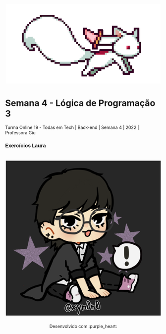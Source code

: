<h1 align="center">
  <img src="assets/kyubey (1).gif" alt="gif Kyubei" width="500">
</h1>

# Semana 4 - Lógica de Programação 3

Turma Online 19 - Todas em Tech | Back-end | Semana 4 | 2022 | Professora Giu

### Exercícios Laura
<h1 align="center">
  <img src="assets/picrew Laura.png" alt="Picrew ilustrativo da aluna Laura" width="500">
</h1>

<p align="center">
Desenvolvido com :purple_heart:  
</p>

